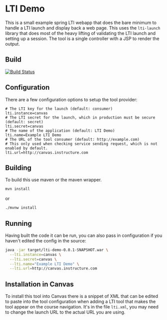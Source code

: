LTI Demo
========

This is a small example spring LTI webapp that does the bare minimum to handle a LTI launch and display back a web page. This uses the `lti-launch` library that does most of the heavy lifting of validating the LTI launch and setting up a session. The tool is a single controller with a JSP to render the output.

Build
-----

[![Build Status](https://travis-ci.org/ox-it/lti-demo.svg?branch=master)](https://travis-ci.org/ox-it/lti-demo)

Configuration
-------------

There are a few configuration options to setup the tool provider:

```properties
# The LTI key for the launch (default: consumer)
lti.instance=canvas
# The LTI secret for the launch, which in production must be secure (default: secret)
lti.secret=canvas
# The name of the application (default: LTI Demo)
lti.name=Example LTI Demo
# The URL of the tool consumer (default: http://example.com)
# This only used when checking service sending request, which is not enabled by default.
lti.url=http://canvas.instructure.com
```

Building
--------

To build this use maven or the maven wrapper.
```bash
mvn install
```
or
```bash
./mvnw install
```

Running
-------

Having built the code it can be run, you can also pass in configuration if you haven't edited the config in the source:

```bash
java -jar target/lti-demo-0.0.1-SNAPSHOT.war \
  --lti.instance=canvas \
  --lti.secret=canvas \
  --lti.name="Example LTI Demo" \
  --lti.url=http://canvas.instructure.com
```


Installation in Canvas
----------------------

To install this tool into Canvas there is a snippet of XML that can be edited to paste into the tool configuration when adding a LTI tool that makes the tool appear on the course navigation. It's in the file `lti.xml`, you may need to change the launch URL to the actual URL you are using.



